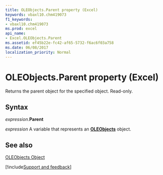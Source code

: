 ```yaml
---
title: OLEObjects.Parent property (Excel)
keywords: vbaxl10.chm419073
f1_keywords:
- vbaxl10.chm419073
ms.prod: excel
api_name:
- Excel.OLEObjects.Parent
ms.assetid: ef45b22e-fc42-af65-5732-f6ac6f03a758
ms.date: 06/08/2017
localization_priority: Normal
---
```



# OLEObjects.Parent property (Excel)

Returns the parent object for the specified object. Read-only.


## Syntax

_expression_.**Parent**

_expression_ A variable that represents an **[OLEObjects](Excel.OLEObjects.md)** object.


## See also


[OLEObjects Object](Excel.OLEObjects.md)

[!include[Support and feedback](~/includes/feedback-boilerplate.md)]